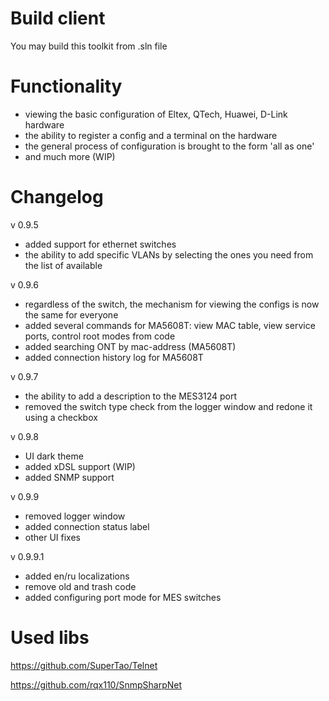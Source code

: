 # Build client
You may build this toolkit from .sln file

# Functionality
- viewing the basic configuration of Eltex, QTech, Huawei, D-Link hardware
- the ability to register a config and a terminal on the hardware
- the general process of configuration is brought to the form 'all as one'
- and much more (WIP)

# Changelog
v 0.9.5
- added support for ethernet switches
- the ability to add specific VLANs by selecting the ones you need from the list of available

v 0.9.6
- regardless of the switch, the mechanism for viewing the configs is now the same for everyone
- added several commands for MA5608T: view MAC table, view service ports, control root modes from code
- added searching ONT by mac-address (MA5608T)
- added connection history log for MA5608T

v 0.9.7
- the ability to add a description to the MES3124 port
- removed the switch type check from the logger window and redone it using a checkbox

v 0.9.8
- UI dark theme
- added xDSL support (WIP)
- added SNMP support

v 0.9.9
- removed logger window
- added connection status label
- other UI fixes

v 0.9.9.1
- added en/ru localizations
- remove old and trash code
- added configuring port mode for MES switches

# Used libs
https://github.com/SuperTao/Telnet

https://github.com/rqx110/SnmpSharpNet
